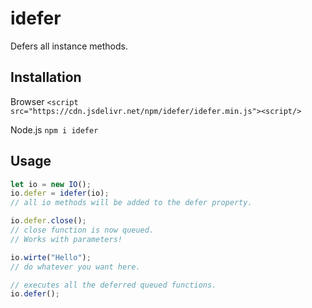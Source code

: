 # idefer

Defers all instance methods.

## Installation

Browser
`<script src="https://cdn.jsdelivr.net/npm/idefer/idefer.min.js"><script/>`

Node.js
`npm i idefer`

## Usage

```js
let io = new IO();
io.defer = idefer(io);
// all io methods will be added to the defer property.

io.defer.close();
// close function is now queued.
// Works with parameters!

io.wirte("Hello");
// do whatever you want here.

// executes all the deferred queued functions.
io.defer();
```
